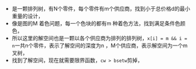 - 是一颗排列树，有N个零件，每个零件有m个供应商，找到小于总价格d的最小重量的设计，
- 像是图的M 着色问题，每一个色块的都有m 种着色方法，找到满足条件色颜色，
- 所以这里的解空间也是一颗以各个供应商为排列的排列树，`x[i] = m && i = n`一共n个零件，表示了解空间的深度为n ，M个供应商，表示解空间为一个m 叉树，
- 找到了解空间，现在就需要限界函数，`cw > bsetw`剪掉，
